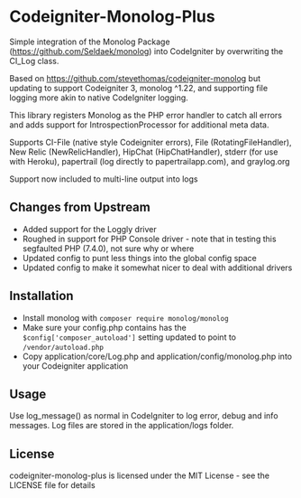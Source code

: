 Codeigniter-Monolog-Plus
===================

Simple integration of the Monolog Package (https://github.com/Seldaek/monolog) into CodeIgniter by overwriting the CI_Log class.

Based on https://github.com/stevethomas/codeigniter-monolog but updating to support Codeigniter 3, monolog ^1.22, and supporting file logging more akin to native CodeIgniter logging.

This library registers Monolog as the PHP error handler to catch all errors and adds support for IntrospectionProcessor for additional meta data.

Supports CI-File (native style Codeigniter errors), File (RotatingFileHandler), New Relic (NewRelicHandler), HipChat (HipChatHandler), stderr (for use with Heroku), papertrail (log directly to papertrailapp.com), and graylog.org

Support now included to multi-line output into logs

Changes from Upstream
---------------------

* Added support for the Loggly driver
* Roughed in support for PHP Console driver - note that in testing this segfaulted PHP (7.4.0), not sure why or where
* Updated config to punt less things into the global config space
* Updated config to make it somewhat nicer to deal with additional drivers

Installation
------------
* Install monolog with ```composer require monolog/monolog```
* Make sure your config.php contains has the ```$config['composer_autoload']``` setting updated to point to ```/vendor/autoload.php```
* Copy application/core/Log.php and application/config/monolog.php into your Codeigniter application

Usage
-----
Use log_message() as normal in CodeIgniter to log error, debug and info messages. Log files are stored in the application/logs folder.

License
-------
codeigniter-monolog-plus is licensed under the MIT License - see the LICENSE file for details
